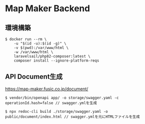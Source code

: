 # Map Maker Backend

## 環境構築

```
$ docker run --rm \
    -u "$(id -u):$(id -g)" \
    -v $(pwd):/var/www/html \
    -w /var/www/html \
    laravelsail/php82-composer:latest \
    composer install --ignore-platform-reqs
```


## API Document生成

https://map-maker.fusic.co.jp/document/

```
$ vendor/bin/openapi app/ -o storage/swagger.yaml -c operationId.hash=false // swagger.ymlを生成

$ npx redoc-cli build ./storage/swagger.yaml -o public/document/index.html // swagger.ymlを元にHTMLファイルを生成
```
